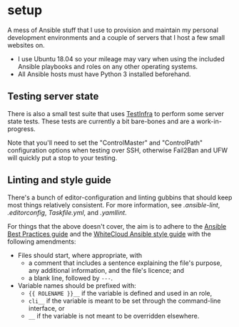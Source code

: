 setup
=====

A mess of Ansible stuff that I use to provision and maintain my personal
development environments and a couple of servers that I host a few small
websites on.

  - I use Ubuntu 18.04 so your mileage may vary when using the included
    Ansible playbooks and roles on any other operating systems.
  - All Ansible hosts must have Python 3 installed beforehand.


## Testing server state

There is also a small test suite that uses [TestInfra][2] to perform
some server state tests. These tests are currently a bit bare-bones and
are a work-in-progress.

Note that you'll need to set the "ControlMaster" and "ControlPath"
configuration options when testing over SSH, otherwise Fail2Ban and UFW
will quickly put a stop to your testing.

[2]: <https://testinfra.readthedocs.io/en/latest/>


## Linting and style guide

There's a bunch of editor-configuration and linting gubbins that should
keep most things relatively consistent. For more information, see
_.ansible-lint_, _.editorconfig_, _Taskfile.yml_, and _.yamllint_.

For things that the above doesn't cover, the aim is to adhere to the
[Ansible Best Practices guide][3] and the [WhiteCloud Ansible
style guide][4] with the following amendments:

  - Files should start, where appropriate, with
    - a comment that includes a sentence explaining the file's purpose,
      any additional information, and the file's licence; and
    - a blank line, followed by `---`.
  - Variable names should be prefixed with:
    - `{{ ROLENAME }}__` if the variable is defined and used in an role,
    - `cli__` if the variable is meant to be set through the
      command-line interface, or
    - `__` if the variable is not meant to be overridden elsewhere.

[3]: <https://docs.ansible.com/ansible/latest/user_guide/playbooks_best_practices.html>
[4]: <https://github.com/whitecloud/ansible-styleguide>
